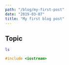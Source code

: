 ```yaml
---
path: "/blog/my-first-post"
date: "2019-03-07"
title: "My first blog post"
---
```


## Topic

```bash
ls
```

```c++
#include <iostream>
```